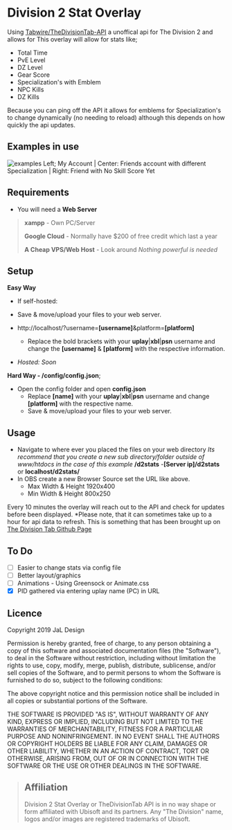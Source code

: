 


# Division 2 Stat Overlay
Using [Tabwire/TheDivisionTab-API](https://github.com/Tabwire/TheDivisionTab-API) a unoffical api for The Division 2 and allows for 
This overlay will allow for stats like;
- Total Time
- PvE Level
- DZ Level
- Gear Score
- Specialization's with Emblem 
- NPC Kills
- DZ Kills

Because you can ping off the API it allows for emblems for Specialization's to change dynamically (no needing to reload) although this depends on how quickly the api updates.


## Examples in use
![examples](https://i.imgur.com/aQJy6jr.png)
Left; My Account | Center: Friends account with different Specialization | Right: Friend with No Skill Score Yet
## Requirements
 - You will need a **Web Server** 
>  **xampp** - Own PC/Server
>
>  **Google Cloud** - Normally have $200 of free credit which last a year
>
>  **A Cheap VPS/Web Host** - Look around  *Nothing powerful is needed*

## Setup

**Easy Way** 
- If self-hosted: 
- Save & move/upload your files to your web server.
- http://localhost/?username=**[username]**&platform=**[platform]**
	- Replace the bold brackets with your **uplay**|**xbl**|**psn** username and change the **[username]** & **[platform]** with the respective information.

- *Hosted: Soon*

 **Hard Way - /config/config.json**;
 - Open the config  folder and open **config.json**
    - Replace **[name]** with your **uplay**|**xbl**|**psn** username and change **[platform]** with the respective name.
    - Save & move/upload your files to your web server.
## Usage
 - Navigate to where ever you placed the files on your web directory 
 *Its recommend that you create a new sub directory/folder outside of www/htdocs in the case of this example* **/d2stats**
    -**[Server ip]/d2stats** or **localhost/d2stats/**  
- In OBS create a new Browser Source set the URL like above.
    - Max Width & Height 1920x400
    - Min Width & Height 800x250
   
Every 10 minutes the overlay will reach out to the API and check for updates before been displayed.
*Please note, that it can sometimes take up to a hour for api data to refresh. This is something that has been brought up on [The Division Tab Github Page](https://github.com/Tabwire/TheDivisionTab-API/issues/3)
## To Do
 - [ ] Easier to change stats via config file
 - [ ] Better layout/graphics
 - [ ] Animations - Using Greensock or Animate.css
 - [x] PID gathered via entering uplay name (PC) in URL

## Licence

Copyright 2019 JaL Design

Permission is hereby granted, free of charge, to any person obtaining a copy of this software and associated documentation files (the "Software"), to deal in the Software without restriction, including without limitation the rights to use, copy, modify, merge, publish, distribute, sublicense, and/or sell copies of the Software, and to permit persons to whom the Software is furnished to do so, subject to the following conditions:

The above copyright notice and this permission notice shall be included in all copies or substantial portions of the Software.

THE SOFTWARE IS PROVIDED "AS IS", WITHOUT WARRANTY OF ANY KIND, EXPRESS OR IMPLIED, INCLUDING BUT NOT LIMITED TO THE WARRANTIES OF MERCHANTABILITY, FITNESS FOR A PARTICULAR PURPOSE AND NONINFRINGEMENT. IN NO EVENT SHALL THE AUTHORS OR COPYRIGHT HOLDERS BE LIABLE FOR ANY CLAIM, DAMAGES OR OTHER LIABILITY, WHETHER IN AN ACTION OF CONTRACT, TORT OR OTHERWISE, ARISING FROM, OUT OF OR IN CONNECTION WITH THE SOFTWARE OR THE USE OR OTHER DEALINGS IN THE SOFTWARE.
> ## Affiliation
>    Division 2 Stat Overlay or TheDivisionTab API is in no way shape or form affiliated with Ubisoft and its partners. Any "The Division" name, logos and/or images are registered trademarks of Ubisoft.

